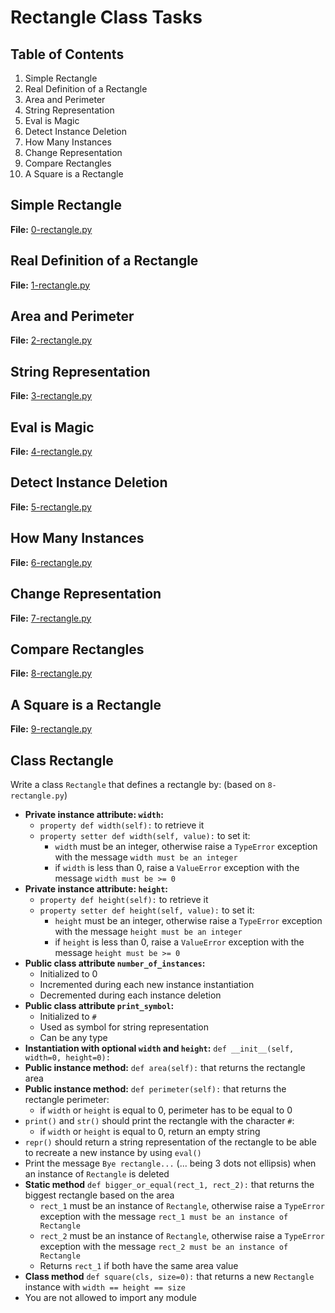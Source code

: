 # Rectangle Class Tasks

## Table of Contents
1. Simple Rectangle
2. Real Definition of a Rectangle
3. Area and Perimeter
4. String Representation
5. Eval is Magic
6. Detect Instance Deletion
7. How Many Instances
8. Change Representation
9. Compare Rectangles
10. A Square is a Rectangle

## Simple Rectangle
**File:** [0-rectangle.py](0-rectangle.py)

## Real Definition of a Rectangle
**File:** [1-rectangle.py](1-rectangle.py)

## Area and Perimeter
**File:** [2-rectangle.py](2-rectangle.py)

## String Representation
**File:** [3-rectangle.py](3-rectangle.py)

## Eval is Magic
**File:** [4-rectangle.py](4-rectangle.py)

## Detect Instance Deletion
**File:** [5-rectangle.py](5-rectangle.py)

## How Many Instances
**File:** [6-rectangle.py](6-rectangle.py)

## Change Representation
**File:** [7-rectangle.py](7-rectangle.py)

## Compare Rectangles
**File:** [8-rectangle.py](8-rectangle.py)

## A Square is a Rectangle
**File:** [9-rectangle.py](9-rectangle.py)

## Class Rectangle
Write a class `Rectangle` that defines a rectangle by: (based on `8-rectangle.py`)

- **Private instance attribute: `width`:**
  - `property def width(self):` to retrieve it
  - `property setter def width(self, value):` to set it:
    - `width` must be an integer, otherwise raise a `TypeError` exception with the message `width must be an integer`
    - if `width` is less than 0, raise a `ValueError` exception with the message `width must be >= 0`
- **Private instance attribute: `height`:**
  - `property def height(self):` to retrieve it
  - `property setter def height(self, value):` to set it:
    - `height` must be an integer, otherwise raise a `TypeError` exception with the message `height must be an integer`
    - if `height` is less than 0, raise a `ValueError` exception with the message `height must be >= 0`
- **Public class attribute `number_of_instances`:**
  - Initialized to 0
  - Incremented during each new instance instantiation
  - Decremented during each instance deletion
- **Public class attribute `print_symbol`:**
  - Initialized to `#`
  - Used as symbol for string representation
  - Can be any type
- **Instantiation with optional `width` and `height`:** `def __init__(self, width=0, height=0):`
- **Public instance method:** `def area(self):` that returns the rectangle area
- **Public instance method:** `def perimeter(self):` that returns the rectangle perimeter:
  - if `width` or `height` is equal to 0, perimeter has to be equal to 0
- `print()` and `str()` should print the rectangle with the character `#`:
  - if `width` or `height` is equal to 0, return an empty string
- `repr()` should return a string representation of the rectangle to be able to recreate a new instance by using `eval()`
- Print the message `Bye rectangle...` (... being 3 dots not ellipsis) when an instance of `Rectangle` is deleted
- **Static method** `def bigger_or_equal(rect_1, rect_2):` that returns the biggest rectangle based on the area
  - `rect_1` must be an instance of `Rectangle`, otherwise raise a `TypeError` exception with the message `rect_1 must be an instance of Rectangle`
  - `rect_2` must be an instance of `Rectangle`, otherwise raise a `TypeError` exception with the message `rect_2 must be an instance of Rectangle`
  - Returns `rect_1` if both have the same area value
- **Class method** `def square(cls, size=0):` that returns a new `Rectangle` instance with `width == height == size`
- You are not allowed to import any module
